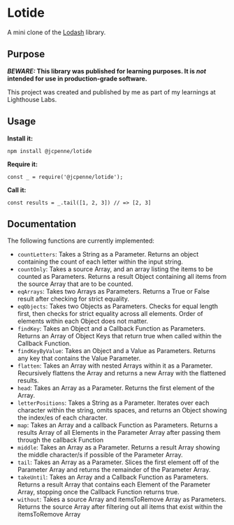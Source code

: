 # Lotide

A mini clone of the [Lodash](https://lodash.com) library.

## Purpose

**_BEWARE:_ This library was published for learning purposes. It is _not_ intended for use in production-grade software.**

This project was created and published by me as part of my learnings at Lighthouse Labs.

## Usage

**Install it:**

`npm install @jcpenne/lotide`

**Require it:**

`const _ = require('@jcpenne/lotide');`

**Call it:**

`const results = _.tail([1, 2, 3]) // => [2, 3]`

## Documentation

The following functions are currently implemented:

- `countLetters`: Takes a String as a Parameter. Returns an object containing the count of each letter within the input string.
- `countOnly`: Takes a source Array, and an array listing the items to be counted as Parameters.
Returns a result Object containing all items from the source Array that are to be counted.
- `eqArrays`: Takes two Arrays as Parameters.
Returns a True or False result after checking for strict equality.
- `eqObjects`: Takes two Objects as Parameters.
Checks for equal length first, then checks for strict equality across all elements.
Order of elements within each Object does not matter.
- `findKey`: Takes an Object and a Callback Function as Parameters.
Returns an Array of Object Keys that return true when called within the Callback Function.
- `findKeyByValue`: Takes an Object and a Value as Parameters.
Returns any key that contains the Value Parameter.
- `flatten`: Takes an Array with nested Arrays within it as a Parameter.
Recursively flattens the Array and returns a new Array with the flattened results.
- `head`: Takes an Array as a Parameter.
Returns the first element of the Array.
- `letterPositions`:  Takes a String as a Parameter.
Iterates over each character within the string, omits spaces, and returns an Object showing the index/es of each character.
- `map`: Takes an Array and a callback Function as Parameters.
Returns a results Array of all Elements in the Parameter Array after passing them through the callback Function
- `middle`: Takes an Array as a Parameter.
Returns a result Array showing the middle character/s if possible of the Parameter Array.
- `tail`: Takes an Array as a Parameter.
Slices the first element off of the Parameter Array and returns the remainder of the Parameter Array.
- `takeUntil`: Takes an Array and a Callback Function as Parameters.
Returns a result Array that contains each Element of the Parameter Array, stopping once the Callback Function returns true.
- `without`: Takes a source Array and itemsToRemove Array as Parameters.
Returns the source Array after filtering out all items that exist within the itemsToRemove Array
